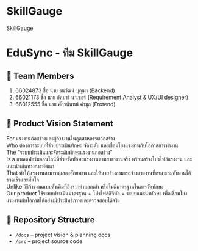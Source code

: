 # SkillGauge
SkillGauge
# EduSync - ทีม SkillGauge

## 👥 Team Members
1. 66024873 ชื่อ นาย ธนวัฒน์ บุญมา (Backend)
2. 66021173 ชื่อ นาย อัคบาร์ นาเซอร์  (Requirement Analyst & UX/UI designer)
3. 66012555 ชื่อ นาย ศักรนันทน์ คำมูล (Frotend)

## 🎯 Product Vision Statement
For แรงงานก่อสร้างและผู้จ้างงานในอุตสาหกรรมก่อสร้าง<br>
Who ต้องการระบบที่ช่วยประเมินทักษะ จัดระดับ และเชื่อมโยงแรงงานกับโอกาสการทำงาน<br>
The “ระบบประเมินและจัดระดับทักษะแรงงานก่อสร้าง”<br>
Is a แพลตฟอร์มออนไลน์ที่ช่วยวัดทักษะแรงงานตามสาขางานจริง พร้อมสร้างโปรไฟล์แรงงาน และแนะนำเส้นทางการพัฒนา<br>
That ทำให้แรงงานสามารถแสดงศักยภาพ และให้นายจ้างสามารถจ้างแรงงานที่เหมาะสมกับงานได้รวดเร็วและมั่นใจ<br>
Unlike วิธีจ้างงานแบบดั้งเดิมที่อิงจากคำบอกเล่า หรือไม่มีมาตรฐานในการวัดทักษะ<br>
Our product ใช้ระบบประเมินมาตรฐาน + โปรไฟล์ดิจิทัล + ระบบแนะนำทักษะ เพื่อเชื่อมโยงแรงงานกับโอกาสได้อย่างมีประสิทธิภาพและตรวจสอบได้จริง<br>

## 🔗 Repository Structure
- `/docs` – project vision & planning docs
- `/src` – project source code

